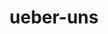---
_schema: default
title: ueber-uns
seo:
  description: Einfache Prozesse, coole Autos und vor allem tolle Menschen mit einer grossen Leidenschaft für das, was sie tun … Erfahre hier mehr über Fahrschule Loyal!
  title: Über Fahrschule Loyal und das Team
  keywords:
    - fahrschule loyal
    - fahrlehrer loyal
    - loyal fahrschule
  openGraph:
    title: Über Fahrschule Loyal und das Team
    description: Einfache Prozesse, coole Autos und vor allem tolle Menschen mit einer grossen Leidenschaft für das, was sie tun … Erfahre hier mehr über Fahrschule Loyal!
    url: https://www.fahrschuleloyal.ch/ueber-uns
    type: website
    images:
      url: https://www.fahrschuleloyal.ch/loyal.logo.cdr.svg
  canonical: https://www.fahrschuleloyal.ch/ueber-uns
  metadatabase: https://www.fahrschuleloyal.ch/ueber-uns
content_blocks:
  - _bookshop_name: AboutUS/Banner
    image: 
      image_path: /carbus.jpeg
      alt_text: fahrschule frau am Steuer
    header: Über mich
    description: |
      Nothelfer Instruktor, mit einer Ausbildung zum Autofahrlehrer im \n
      Jahr 2018 und einer zusätzlichen Ausbildung zum Lastwagen- \n
      und Busfahrlehrer im Jahr 2024.
    small_card_data:
      - header: "163+"
        lower_text: "Google Bewertungen"
      - header: "5"
        lower_text: "Hart verdiente Sterne"
      - header: "347"
        lower_text: "Zufriedene Fahrschüler"
      - header: "+"
        lower_text: "Fahrzeuge"
  - _bookshop_name: AboutUS/Driving
    header: Über Fahrschule Loyal
    body: |
      Seit 2018 bin ich Fahrlehrer der Kategorie B und begleite angehende Autofahrer:innen sicher und kompetent auf ihrem Weg zum Führerschein. Mein Ziel ist es, den Fahrunterricht praxisnah, verständlich und entspannt zu gestalten, damit meine Fahrschüler:innen mit Vertrauen und Können auf die Strasse gehen können.\n

      Im Jahr 2024 habe ich meine Ausbildung zum Lastwagenfahrlehrer erfolgreich abgeschlossen und meine Abschlussprüfung bestanden. Damit bringe ich nicht nur fundierte Fachkenntnisse, sondern auch die aktuellsten Standards im Fahrunterricht mit. Bevor ich Fahrlehrer wurde, habe ich wertvolle Erfahrungen als Bus- und Lastwagenfahrer gesammelt. Diese Zeit hat mir geholfen, ein umfassendes Verständnis für den Strassenverkehr, professionelle Fahrtechniken und den sicheren Umgang mit unterschiedlichen Fahrzeugen zu entwickeln.\n

      Warum Du bei mir richtig bist:\n

      • Erfahrung: Über sechs Jahre als Fahrlehrer und ein Jahrzehnt Erfahrung im professionellen Strassenverkehr.\n
      • Praxisnähe: Fundiertes Wissen aus der Praxis, das ich in den Unterricht einbringe.\n
      • Geduld und Engagement: Ich nehme mir die Zeit, auf individuelle Bedürfnisse einzugehen, und sorge für ein angenehmes Lernumfeld.\n
    main_image: 
      image_path: /WhatsApp%20Image.jpeg
      alt_text: ueber mich1
    right_images:
      - image_path: /uber1.webp
        alt_text: ueber mich2
      - image_path: /uber3_shrink.webp
        alt_text: ueber mich3
  - _bookshop_name: AboutUS/Team
    header: Unser Team
    members:
      - name: Besnik Aslani
        role: Fahrlehrer & Gründer
        description: >
          Besnik Aslani ist der Gründer der Fahrschule Loyal und verfügt über jahrelange Erfahrung in der Fahrausbildung. Mit Geduld und Fachwissen begleitet er seine Schüler auf dem Weg zum Führerschein und legt grossen Wert auf eine sichere und stressfreie Ausbildung.
        image: 
          image_path: /Besnik_original-modified.png
          alt_text: Besnik Aslani
        width: 150
        height: 150        
      - name: Blerta Aslani
        role: Organisation & Instruktorin
        description: >
          Blerta Aslani sorgt im Hintergrund für einen reibungslosen Ablauf in der Fahrschule Loyal. Sie ist für die Terminplanung und das Rechnungswesen verantwortlich und zudem als Nothelferkurs-Instruktorin tätig. Mit ihrem Fachwissen trägt sie dazu bei, dass Fahrschüler optimal auf ihre Ausbildung vorbereitet werden.
        image: 
          image_path: /blerta-modified.png
          alt_text: Blerta Aslani
        width: 150
        height: 150
  - _bookshop_name: AboutUS/ContactForm
    left_text: Hast du Fragen oder benötigst du weitere Informationen? \n Wir freuen uns auf deine Kontaktaufnahme.
    button_text: Jetzt kontaktieren
    button_link: /kontakt
    address: Zürcher­strasse 9 \n 8952 Schlieren
    opening_days: "Montag - Freitag :"
    opening_hours: 08:00 - 20:00
---